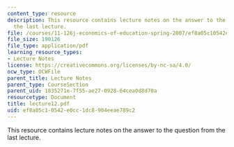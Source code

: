 ```yaml
---
content_type: resource
description: This resource contains lecture notes on the answer to the question from
  the last lecture.
file: /courses/11-126j-economics-of-education-spring-2007/ef8a05c10542e0cc1dc8904eeae789c2_lecture12.pdf
file_size: 190126
file_type: application/pdf
learning_resource_types:
- Lecture Notes
license: https://creativecommons.org/licenses/by-nc-sa/4.0/
ocw_type: OCWFile
parent_title: Lecture Notes
parent_type: CourseSection
parent_uid: 1835271e-7f55-ae27-0928-64cea0d8d70a
resourcetype: Document
title: lecture12.pdf
uid: ef8a05c1-0542-e0cc-1dc8-904eeae789c2
---
```

This resource contains lecture notes on the answer to the question from the last lecture.